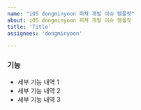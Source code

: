 ```yaml
---
name: "iOS dongminyoon 피쳐 개발 이슈 템플릿"
about: iOS dongminyoon 피쳐 개발 이슈 템플릿
title: 'Title'
assignees: 'dongminyoon'

---
```


### 기능

* 세부 기능 내역 1
* 세부 기능 내역 2
* 세부 기능 내역 3

